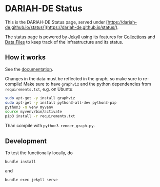 # DARIAH-DE Status #

This is the DARIAH-DE Status page, served under [https://dariah-de.github.io/status/](https://dariah-de.github.io/status/).

The status page is powered by [Jekyll](https://jekyllrb.com/) using its features for [Collections](https://jekyllrb.com/docs/collections/) and [Data Files](https://jekyllrb.com/docs/datafiles/) to keep track of the infrastructure and its status.

## How it works

See the [documentation](documentation.md).

Changes in the data must be reflected in the graph, so make sure to re-compile!
Make sure to have `graphviz` and the python dependencies from `requirements.txt`, e.g. on Ubuntu:
``` Bash
sudo apt-get -y install graphviz
sudo apt-get -y install python3-all-dev python3-pip
python3 -m venv myvenv
source myvenv/bin/activate
pip3 install -r requirements.txt
```

Than compile with `python3 render_graph.py`.

## Development

To test the functionally locally, do

```
bundle install
```

and

```
bundle exec jekyll serve
```

